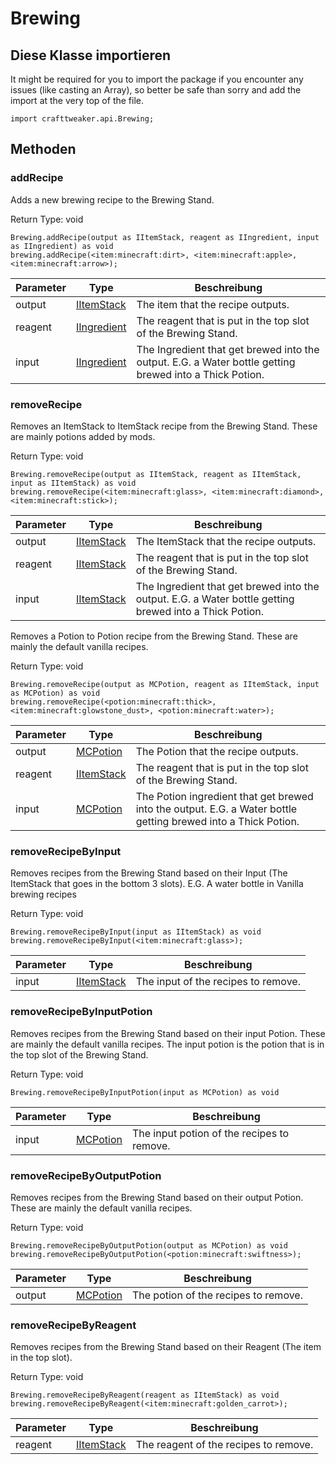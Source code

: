# Brewing



## Diese Klasse importieren

It might be required for you to import the package if you encounter any issues (like casting an Array), so better be safe than sorry and add the import at the very top of the file.
```zenscript
import crafttweaker.api.Brewing;
```


## Methoden

### addRecipe

Adds a new brewing recipe to the Brewing Stand.

Return Type: void

```zenscript
Brewing.addRecipe(output as IItemStack, reagent as IIngredient, input as IIngredient) as void
brewing.addRecipe(<item:minecraft:dirt>, <item:minecraft:apple>, <item:minecraft:arrow>);
```

| Parameter | Type                                          | Beschreibung                                                                                            |
| --------- | --------------------------------------------- | ------------------------------------------------------------------------------------------------------- |
| output    | [IItemStack](/vanilla/api/items/IItemStack)   | The item that the recipe outputs.                                                                       |
| reagent   | [IIngredient](/vanilla/api/items/IIngredient) | The reagent that is put in the top slot of the Brewing Stand.                                           |
| input     | [IIngredient](/vanilla/api/items/IIngredient) | The Ingredient that get brewed into the output. E.G. a Water bottle getting brewed into a Thick Potion. |


### removeRecipe

Removes an ItemStack to ItemStack recipe from the Brewing Stand. These are mainly potions added by mods.

Return Type: void

```zenscript
Brewing.removeRecipe(output as IItemStack, reagent as IItemStack, input as IItemStack) as void
brewing.removeRecipe(<item:minecraft:glass>, <item:minecraft:diamond>, <item:minecraft:stick>);
```

| Parameter | Type                                        | Beschreibung                                                                                            |
| --------- | ------------------------------------------- | ------------------------------------------------------------------------------------------------------- |
| output    | [IItemStack](/vanilla/api/items/IItemStack) | The ItemStack that the recipe outputs.                                                                  |
| reagent   | [IItemStack](/vanilla/api/items/IItemStack) | The reagent that is put in the top slot of the Brewing Stand.                                           |
| input     | [IItemStack](/vanilla/api/items/IItemStack) | The Ingredient that get brewed into the output. E.G. a Water bottle getting brewed into a Thick Potion. |


Removes a Potion to Potion recipe from the Brewing Stand. These are mainly the default vanilla recipes.

Return Type: void

```zenscript
Brewing.removeRecipe(output as MCPotion, reagent as IItemStack, input as MCPotion) as void
brewing.removeRecipe(<potion:minecraft:thick>, <item:minecraft:glowstone_dust>, <potion:minecraft:water>);
```

| Parameter | Type                                        | Beschreibung                                                                                                   |
| --------- | ------------------------------------------- | -------------------------------------------------------------------------------------------------------------- |
| output    | [MCPotion](/vanilla/api/potions/MCPotion)   | The Potion that the recipe outputs.                                                                            |
| reagent   | [IItemStack](/vanilla/api/items/IItemStack) | The reagent that is put in the top slot of the Brewing Stand.                                                  |
| input     | [MCPotion](/vanilla/api/potions/MCPotion)   | The Potion ingredient that get brewed into the output. E.G. a Water bottle getting brewed into a Thick Potion. |


### removeRecipeByInput

Removes recipes from the Brewing Stand based on their Input (The ItemStack that goes in the bottom 3 slots). E.G. A water bottle in Vanilla brewing recipes

Return Type: void

```zenscript
Brewing.removeRecipeByInput(input as IItemStack) as void
brewing.removeRecipeByInput(<item:minecraft:glass>);
```

| Parameter | Type                                        | Beschreibung                        |
| --------- | ------------------------------------------- | ----------------------------------- |
| input     | [IItemStack](/vanilla/api/items/IItemStack) | The input of the recipes to remove. |


### removeRecipeByInputPotion

Removes recipes from the Brewing Stand based on their input Potion. These are mainly the default vanilla recipes. The input potion is the potion that is in the top slot of the Brewing Stand.

Return Type: void

```zenscript
Brewing.removeRecipeByInputPotion(input as MCPotion) as void
```

| Parameter | Type                                      | Beschreibung                               |
| --------- | ----------------------------------------- | ------------------------------------------ |
| input     | [MCPotion](/vanilla/api/potions/MCPotion) | The input potion of the recipes to remove. |


### removeRecipeByOutputPotion

Removes recipes from the Brewing Stand based on their output Potion. These are mainly the default vanilla recipes.

Return Type: void

```zenscript
Brewing.removeRecipeByOutputPotion(output as MCPotion) as void
brewing.removeRecipeByOutputPotion(<potion:minecraft:swiftness>);
```

| Parameter | Type                                      | Beschreibung                         |
| --------- | ----------------------------------------- | ------------------------------------ |
| output    | [MCPotion](/vanilla/api/potions/MCPotion) | The potion of the recipes to remove. |


### removeRecipeByReagent

Removes recipes from the Brewing Stand based on their Reagent (The item in the top slot).

Return Type: void

```zenscript
Brewing.removeRecipeByReagent(reagent as IItemStack) as void
brewing.removeRecipeByReagent(<item:minecraft:golden_carrot>);
```

| Parameter | Type                                        | Beschreibung                          |
| --------- | ------------------------------------------- | ------------------------------------- |
| reagent   | [IItemStack](/vanilla/api/items/IItemStack) | The reagent of the recipes to remove. |



